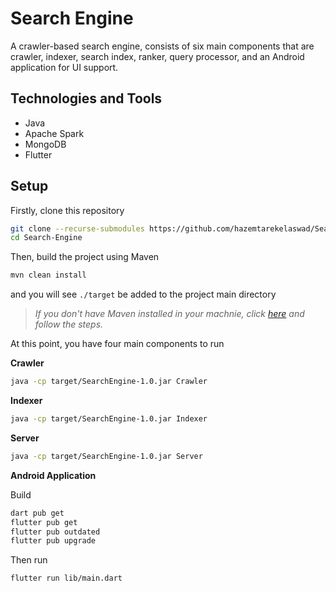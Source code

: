 # Search Engine
A crawler-based search engine, consists of six main components that are crawler, indexer, search index, ranker, query processor, and an Android application for UI support.

## Technologies and Tools
- Java
- Apache Spark
- MongoDB
- Flutter

## Setup
Firstly, clone this repository
```sh
git clone --recurse-submodules https://github.com/hazemtarekelaswad/Search-Engine.git
cd Search-Engine
```
Then, build the project using Maven
```sh
mvn clean install
```
and you will see `./target` be added to the project main directory
> *If you don't have Maven installed in your machnie, click [here](https://maven.apache.org/install.html) and follow the steps.*

At this point, you have four main components to run


**Crawler**
```sh
java -cp target/SearchEngine-1.0.jar Crawler
```
**Indexer**
```sh
java -cp target/SearchEngine-1.0.jar Indexer
```
**Server**
```sh
java -cp target/SearchEngine-1.0.jar Server
```
**Android Application**

Build
```sh
dart pub get
flutter pub get
flutter pub outdated
flutter pub upgrade
```
Then run
```sh
flutter run lib/main.dart
```